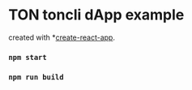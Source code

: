 # TON toncli dApp example

created with *[create-react-app](https://github.com/facebook/create-react-app).


### `npm start`
### `npm run build`
